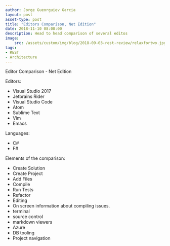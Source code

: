 ```yaml
---
author: Jorge Gueorguiev Garcia
layout: post
asset-type: post
title: "Editors Comparison, Net Edition"
date: 2018-11-10 08:00:00
description: Head to head comparison of several editos
image: 
    src: /assets/custom/img/blog/2018-09-03-rest-review/relaxfortwo.jpg
tags: 
- REST
- Architecture
---
```

Editor Comparison - Net Edition

Editors:
- Visual Studio 2017
- Jetbrains Rider
- Visual Studio Code
- Atom
- Sublime Text
- Vim
- Emacs

Languages:
- C#
- F#

Elements of the comparison:
- Create Solution
- Create Project
- Add Files
- Compile
- Run Tests
- Refactor
- Editing
- On screen information about compiling issues.
- terminal
- source control
- markdown viewers
- Azure
- DB tooling
- Project navigation 
